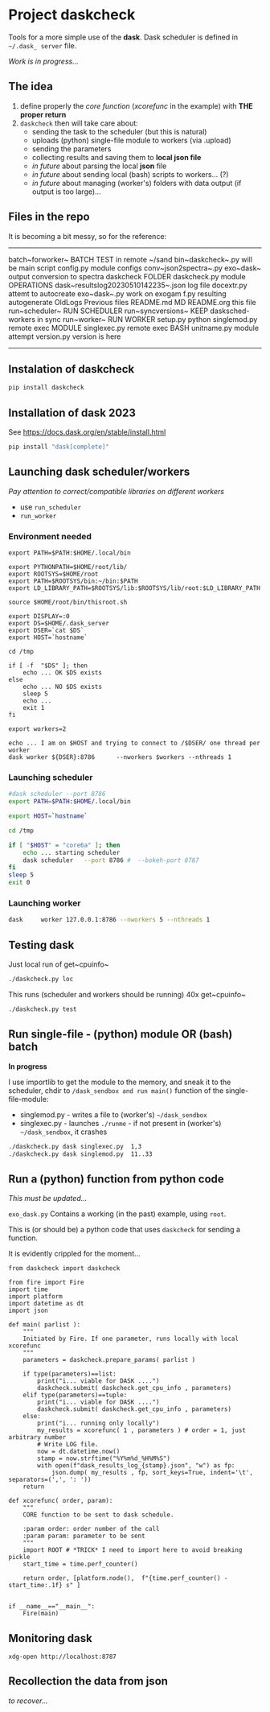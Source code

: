 Project daskcheck
=================

Tools for a more simple use of the **dask**. Dask scheduler is defined
in `~/.dask_ server` file.

*Work is in progress...*

The idea
--------

1.  define properly the *core function* (*xcorefunc* in the example)
    with **THE proper return**
2.  `daskcheck` then will take care about:
    -   sending the task to the scheduler (but this is natural)
    -   uploads (python) single-file module to workers (via .upload)
    -   sending the parameters
    -   collecting results and saving them to **local json file**
    -   *in future* about parsing the local **json** file
    -   *in future* about sending local (bash) scripts to workers... (?)
    -   *in future* about managing (worker\'s) folders with data output
        (if output is too large)...

Files in the repo
-----------------

It is becoming a bit messy, so for the reference:

  ------------------------------------- ----------------------------------------
  batch~forworker~                      BATCH TEST in remote \~/sand
  bin~daskcheck~.py                     will be main script
  config.py                             module configs
  conv~json2spectra~.py                 exo~dask~ output conversion to spectra
  daskcheck                             FOLDER
  daskcheck.py                          module OPERATIONS
  dask~resultslog20230510142235~.json   log file
  docextr.py                            attemt to autocreate
  exo~dask~.py                          work on exogam
  f.py                                  resulting autogenerate
  OldLogs                               Previous files
  README.md                             MD
  README.org                            this file
  run~scheduler~                        RUN SCHEDULER
  run~syncversions~                     KEEP dasksched-workers in sync
  run~worker~                           RUN WORKER
  setup.py                              python
  singlemod.py                          remote exec MODULE
  singlexec.py                          remote exec BASH
  unitname.py                           module attempt
  version.py                            version is here
                                        
  ------------------------------------- ----------------------------------------

Instalation of daskcheck
------------------------

``` {.bash org-language="sh"}
pip install daskcheck
```

Installation of dask 2023
-------------------------

See <https://docs.dask.org/en/stable/install.html>

``` {.bash org-language="sh"}
pip install "dask[complete]"
```

Launching dask scheduler/workers
--------------------------------

*Pay attention to correct/compatible libraries on different workers*

-   use `run_scheduler`
-   `run_worker`

### Environment needed

    export PATH=$PATH:$HOME/.local/bin

    export PYTHONPATH=$HOME/root/lib/
    export ROOTSYS=$HOME/root
    export PATH=$ROOTSYS/bin:~/bin:$PATH
    export LD_LIBRARY_PATH=$ROOTSYS/lib:$ROOTSYS/lib/root:$LD_LIBRARY_PATH

    source $HOME/root/bin/thisroot.sh

    export DISPLAY=:0
    export DS=$HOME/.dask_server
    export DSER=`cat $DS`
    export HOST=`hostname`

    cd /tmp

    if [ -f  "$DS" ]; then
        echo ... OK $DS exists
    else
        echo ... NO $DS exists
        sleep 5
        echo ...
        exit 1
    fi

    export workers=2

    echo ... I am on $HOST and trying to connect to /$DSER/ one thread per worker
    dask worker ${DSER}:8786      --nworkers $workers --nthreads 1

### Launching scheduler

``` {.bash org-language="sh"}
#dask scheduler --port 8786
export PATH=$PATH:$HOME/.local/bin

export HOST=`hostname`

cd /tmp

if [ "$HOST" = "core6a" ]; then
    echo ... starting scheduler
    dask scheduler   --port 8786 #  --bokeh-port 8787
fi
sleep 5
exit 0
```

### Launching worker

``` {.bash org-language="sh"}
dask     worker 127.0.0.1:8786 --nworkers 5 --nthreads 1
```

Testing dask
------------

Just local run of get~cpuinfo~

``` {.bash org-language="sh"}
./daskcheck.py loc
```

This runs (scheduler and workers should be running) 40x get~cpuinfo~

``` {.bash org-language="sh"}
./daskcheck.py test
```

Run single-file - (python) module OR (bash) batch
-------------------------------------------------

**In progress**

I use importlib to get the module to the memory, and sneak it to the
scheduler, chdir to `/dask_sendbox and run main()` function of the
single-file-module:

-   singlemod.py - writes a file to (worker\'s) `~/dask_sendbox`
-   singlexec.py - launches `./runme` - if not present in (worker\'s)
    `~/dask_sendbox`, it crashes

``` {.bash org-language="sh"}
./daskcheck.py dask singlexec.py  1,3
./daskcheck.py dask singlemod.py  11..33
```

Run a (python) function from python code
----------------------------------------

*This must be updated...*

`exo_dask.py` Contains a working (in the past) example, using `root`.

This is (or should be) a python code that uses `daskcheck` for sending a
function.

It is evidently crippled for the moment...

``` {.python}
from daskcheck import daskcheck

from fire import Fire
import time
import platform
import datetime as dt
import json

def main( parlist ):
    """
    Initiated by Fire. If one parameter, runs locally with local xcorefunc
    """
    parameters = daskcheck.prepare_params( parlist )

    if type(parameters)==list:
        print("i... viable for DASK ....")
        daskcheck.submit( daskcheck.get_cpu_info , parameters)
    elif type(parameters)==tuple:
        print("i... viable for DASK ....")
        daskcheck.submit( daskcheck.get_cpu_info , parameters)
    else:
        print("i... running only locally")
        my_results = xcorefunc( 1 , parameters ) # order = 1, just arbitrary number
        # Write LOG file.
        now = dt.datetime.now()
        stamp = now.strftime("%Y%m%d_%H%M%S")
        with open(f"dask_results_log_{stamp}.json", "w") as fp:
            json.dump( my_results , fp, sort_keys=True, indent='\t', separators=(',', ': '))
    return

def xcorefunc( order, param):
    """
    CORE function to be sent to dask schedule.

    :param order: order number of the call
    :param param: parameter to be sent
    """
    import ROOT # *TRICK* I need to import here to avoid breaking pickle
    start_time = time.perf_counter()

    return order, [platform.node(),  f"{time.perf_counter() - start_time:.1f} s" ]


if __name__=="__main__":
    Fire(main)

```

Monitoring dask
---------------

    xdg-open http://localhost:8787

Recollection the data from json
-------------------------------

*to recover...*
